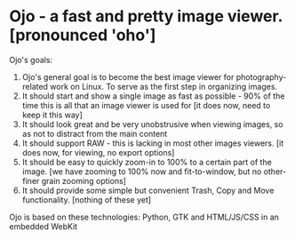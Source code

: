 Ojo - a fast and pretty image viewer. [pronounced 'oho']
========================================================


Ojo's goals:

1. Ojo's general goal is to become the best image viewer for photography-related work on Linux. To serve as the first step in organizing images.
1. It should start and show a single image as fast as possible - 90% of the time this is all that an image viewer is used for [it does now, need to keep it this way]
1. It should look great and be very unobstrusive when viewing images, so as not to distract from the main content
1. It should support RAW - this is lacking in most other images viewers. [it does now, for viewing, no export options]
1. It should be easy to quickly zoom-in to 100% to a certain part of the image. [we have zooming to 100% now and fit-to-window, but no other-finer grain zooming options]
1. It should provide some simple but convenient Trash, Copy and Move functionality. [nothing of these yet]

Ojo is based on these technologies: Python, GTK and HTML/JS/CSS in an embedded WebKit
